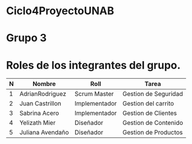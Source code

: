# Ciclo4ProyectoUNAB

# Grupo 3

# Roles de los integrantes del grupo.
| N 	| Nombre                         	| Roll 	| Tarea                       	|
|---	|--------------------------------	|---	|---------------------------	|
| 1 	| AdrianRodriguez          	|Scrum Master	| Gestion de Seguridad        	|
| 2 	| Juan Castrillon          	|Implementador	| Gestion del carrito        	|
| 3 	| Sabrina Acero 	    |Implementador	| Gestion de Clientes         	|
| 4 	| Yelizath Mier      	|Diseñador	| Gestion de Contenido          |
| 5 	| Juliana Avendaño   	|Diseñador	| Gestion de Productos    	|
